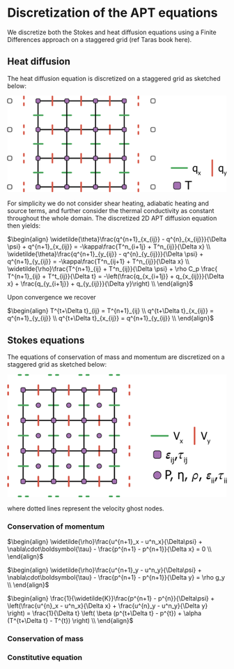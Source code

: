 # Discretization of the APT equations

We discretize both the Stokes and heat diffusion equations using a Finite Differences approach on a staggered grid (ref Taras book here).

## Heat diffusion
The heat diffusion equation is discretized on a staggered grid as sketched below:

![Staggered Velocity Grid](../assets/temp_stag2D.png)

For simplicity we do not consider shear heating, adiabatic heating and source terms, and further consider the thermal conductivity as constant throughout the whole domain. The discretized 2D APT diffusion equation then yields:

$\begin{align}
\widetilde{\theta}\frac{q^{n+1}_{x_{ij}} - q^{n}_{x_{ij}}}{\Delta \psi} + q^{n+1}_{x_{ij}} = -\kappa\frac{T^n_{i+1j} + T^n_{ij}}{\Delta x} \\
\widetilde{\theta}\frac{q^{n+1}_{y_{ij}} - q^{n}_{y_{ij}}}{\Delta \psi} + q^{n+1}_{y_{ij}} = -\kappa\frac{T^n_{ij+1} + T^n_{ij}}{\Delta x} \\
\widetilde{\rho}\frac{T^{n+1}_{ij} + T^n_{ij}}{\Delta \psi} + \rho C_p \frac{ T^{n+1}_{ij} + T^t_{ij}}{\Delta t} = -\left(\frac{q_{x_{i+1j}} + q_{x_{ij}}}{\Delta x} + \frac{q_{y_{i+1j}} + q_{y_{ij}}}{\Delta y}\right) \\
\end{align}$

Upon convergence we recover

$\begin{align}
T^{t+\Delta t}_{ij}     = T^{n+1}_{ij}      \\
q^{t+\Delta t}_{x_{ij}} = q^{n+1}_{y_{ij}}  \\
q^{t+\Delta t}_{x_{ij}} = q^{n+1}_{y_{ij}}  \\
\end{align}$

## Stokes equations

The equations of conservation of mass and momentum are discretized on a staggered grid as sketched below:

![](../assets/stokes_stag2D.png)


where dotted lines represent the velocity ghost nodes.
<!-- $\begin{align}
\widetilde{\rho}\frac{\boldsymbol{u}}{\Delta\psi} + \nabla\cdot\boldsymbol{\tau} -
(\frac{p^{n+1} - p^{n+1}}{\Delta x} + \frac{p^{n+1} - p^{n+1}}{\Delta y}) =
\boldsymbol{f} \\
\end{align}$ -->

### Conservation of momentum

$\begin{align}
\widetilde{\rho}\frac{u^{n+1}_x - u^n_x}{\Delta\psi} + \nabla\cdot\boldsymbol{\tau} -
\frac{p^{n+1} - p^{n+1}}{\Delta x} =
0 \\
\end{align}$

$\begin{align}
\widetilde{\rho}\frac{u^{n+1}_y - u^n_y}{\Delta\psi} + \nabla\cdot\boldsymbol{\tau} -
\frac{p^{n+1} - p^{n+1}}{\Delta y} =
\rho g_y \\
\end{align}$

$\begin{align}
\frac{1}{\widetilde{K}}\frac{p^{n+1} - p^{n}}{\Delta\psi} +
\left(\frac{u^{n}_x - u^n_x}{\Delta x} + \frac{u^{n}_y - u^n_y}{\Delta y} \right) =
\frac{1}{\Delta t} \left( \beta (p^{t+\Delta t} - p^{t}) + \alpha (T^{t+\Delta t} - T^{t}) \right) \\
\end{align}$

### Conservation of mass


### Constitutive equation
